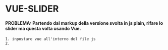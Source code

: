 # VUE-SLIDER

#### PROBLEMA: Partendo dal markup della versione svolta in js plain, rifare lo slider ma questa volta usando Vue.
    1. inpostare vue all'interno del file js
    2. 

